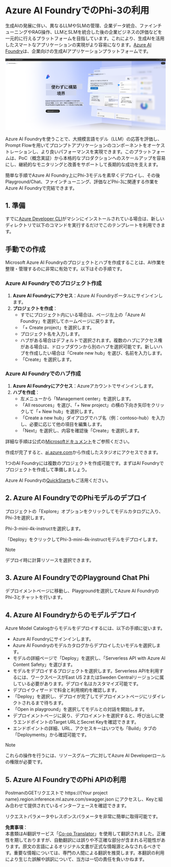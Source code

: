 <!--
CO_OP_TRANSLATOR_METADATA:
{
  "original_hash": "3a1e48b628022485aac989c9f733e792",
  "translation_date": "2025-07-17T05:20:43+00:00",
  "source_file": "md/02.QuickStart/AzureAIFoundry_QuickStart.md",
  "language_code": "ja"
}
-->
# **Azure AI FoundryでのPhi-3の利用**

生成AIの発展に伴い、異なるLLMやSLMの管理、企業データ統合、ファインチューニングやRAG操作、LLMとSLMを統合した後の企業ビジネスの評価などを一元的に行えるプラットフォームを目指しています。これにより、生成AIを活用したスマートなアプリケーションの実現がより容易になります。[Azure AI Foundry](https://ai.azure.com)は、企業向けの生成AIアプリケーションプラットフォームです。

![aistudo](../../../../translated_images/aifoundry_home.f28a8127c96c7d93d6fb1d0a69b635bc36834da1f0615d7d2b8be216021d9eeb.ja.png)

Azure AI Foundryを使うことで、大規模言語モデル（LLM）の応答を評価し、Prompt Flowを用いてプロンプトアプリケーションのコンポーネントをオーケストレーションし、より良いパフォーマンスを実現できます。このプラットフォームは、PoC（概念実証）から本格的なプロダクションへのスケールアップを容易にし、継続的なモニタリングと改善をサポートして長期的な成功を支えます。

簡単な手順でAzure AI Foundry上にPhi-3モデルを素早くデプロイし、その後Playground/Chat、ファインチューニング、評価などPhi-3に関連する作業をAzure AI Foundryで完結できます。

## **1. 準備**

すでに[Azure Developer CLI](https://learn.microsoft.com/azure/developer/azure-developer-cli/overview?WT.mc_id=aiml-138114-kinfeylo)がマシンにインストールされている場合は、新しいディレクトリで以下のコマンドを実行するだけでこのテンプレートを利用できます。

## 手動での作成

Microsoft Azure AI Foundryのプロジェクトとハブを作成することは、AI作業を整理・管理するのに非常に有効です。以下はその手順です。

### Azure AI Foundryでのプロジェクト作成

1. **Azure AI Foundryにアクセス**：Azure AI Foundryポータルにサインインします。
2. **プロジェクトを作成**：
   - すでにプロジェクト内にいる場合は、ページ左上の「Azure AI Foundry」を選択してホームページに戻ります。
   - 「+ Create project」を選択します。
   - プロジェクト名を入力します。
   - ハブがある場合はデフォルトで選択されます。複数のハブにアクセス権がある場合は、ドロップダウンから別のハブを選択可能です。新しいハブを作成したい場合は「Create new hub」を選び、名前を入力します。
   - 「Create」を選択します。

### Azure AI Foundryでのハブ作成

1. **Azure AI Foundryにアクセス**：Azureアカウントでサインインします。
2. **ハブを作成**：
   - 左メニューから「Management center」を選択します。
   - 「All resources」を選び、「+ New project」の横の下向き矢印をクリックして「+ New hub」を選択します。
   - 「Create a new hub」ダイアログでハブ名（例：contoso-hub）を入力し、必要に応じて他の項目を編集します。
   - 「Next」を選択し、内容を確認後「Create」を選択します。

詳細な手順は公式の[Microsoftドキュメント](https://learn.microsoft.com/azure/ai-studio/how-to/create-projects)をご参照ください。

作成が完了すると、[ai.azure.com](https://ai.azure.com/)から作成したスタジオにアクセスできます。

1つのAI Foundryには複数のプロジェクトを作成可能です。まずはAI Foundryでプロジェクトを作成して準備しましょう。

Azure AI Foundryの[QuickStarts](https://learn.microsoft.com/azure/ai-studio/quickstarts/get-started-code)もご活用ください。

## **2. Azure AI FoundryでのPhiモデルのデプロイ**

プロジェクトの「Explore」オプションをクリックしてモデルカタログに入り、Phi-3を選択します。

Phi-3-mini-4k-instructを選択します。

「Deploy」をクリックしてPhi-3-mini-4k-instructモデルをデプロイします。

> [!NOTE]
>
> デプロイ時に計算リソースを選択できます。

## **3. Azure AI FoundryでのPlayground Chat Phi**

デプロイメントページに移動し、Playgroundを選択してAzure AI FoundryのPhi-3とチャットを行います。

## **4. Azure AI Foundryからのモデルデプロイ**

Azure Model Catalogからモデルをデプロイするには、以下の手順に従います。

- Azure AI Foundryにサインインします。
- Azure AI Foundryのモデルカタログからデプロイしたいモデルを選択します。
- モデルの詳細ページで「Deploy」を選択し、「Serverless API with Azure AI Content Safety」を選びます。
- モデルをデプロイするプロジェクトを選択します。Serverless APIを利用するには、ワークスペースがEast US 2またはSweden Centralリージョンに属している必要があります。デプロイ名はカスタマイズ可能です。
- デプロイウィザードで料金と利用規約を確認します。
- 「Deploy」を選択し、デプロイが完了してデプロイメントページにリダイレクトされるまで待ちます。
- 「Open in playground」を選択してモデルとの対話を開始します。
- デプロイメントページに戻り、デプロイメントを選択すると、呼び出しに使うエンドポイントのTarget URLとSecret Keyを確認できます。
- エンドポイントの詳細、URL、アクセスキーはいつでも「Build」タブの「Deployments」から確認可能です。

> [!NOTE]
> これらの操作を行うには、リソースグループに対してAzure AI Developerロールの権限が必要です。

## **5. Azure AI FoundryでのPhi APIの利用**

PostmanのGETリクエストで https://{Your project name}.region.inference.ml.azure.com/swagger.json にアクセスし、Keyと組み合わせて提供されているインターフェースを確認できます。

リクエストパラメータやレスポンスパラメータを非常に簡単に取得可能です。

**免責事項**：  
本書類はAI翻訳サービス「[Co-op Translator](https://github.com/Azure/co-op-translator)」を使用して翻訳されました。正確性を期しておりますが、自動翻訳には誤りや不正確な部分が含まれる可能性があります。原文の言語によるオリジナル文書が正式な情報源とみなされるべきです。重要な情報については、専門の人間による翻訳を推奨します。本翻訳の利用により生じた誤解や誤訳について、当方は一切の責任を負いかねます。